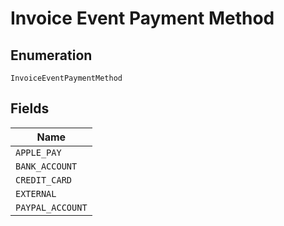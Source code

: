 
# Invoice Event Payment Method

## Enumeration

`InvoiceEventPaymentMethod`

## Fields

| Name |
|  --- |
| `APPLE_PAY` |
| `BANK_ACCOUNT` |
| `CREDIT_CARD` |
| `EXTERNAL` |
| `PAYPAL_ACCOUNT` |

